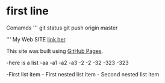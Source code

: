 ﻿# first line

Comamds 
'''
git status 
git push origin master

'''
My Web SITE [link her ](http://ynet.co.il)

This site was built using [GitHub Pages](https://pages.github.com/).


-here is a list 
-aa
     -a1
     -a2
  -a3
 -2
  -2
   -32
    -323
     -323
  
-First list item
     - First nested list item
       - Second nested list item